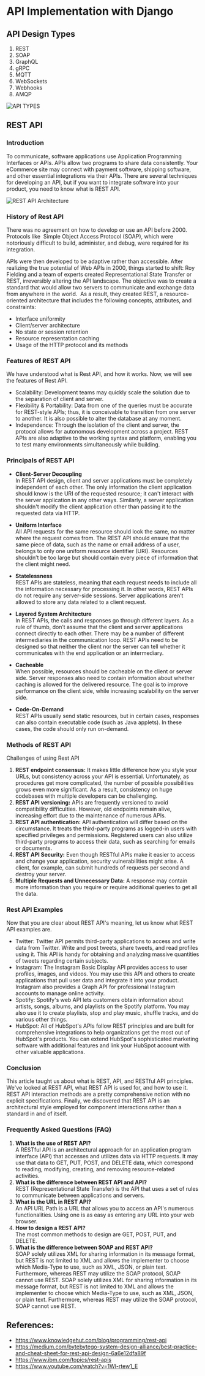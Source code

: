 # API Implementation with Django


## API Design Types

1. REST
2. SOAP
3. GraphQL
4. gRPC
5. MQTT 
6. WebSockets 
7. Webhooks 
8. AMQP

![API TYPES](./images/api_types.gif)


## REST API

### Introduction

To communicate, software applications use Application Programming Interfaces or APIs. APIs allow two programs to share data consistently. Your eCommerce site may connect with payment software, shipping software, and other essential integrations via their APIs. There are several techniques for developing an API, but if you want to integrate software into your product, you need to know what is REST API.

![REST API Architecture](./images/rest_api_architecture.png)

### History of Rest API

There was no agreement on how to develop or use an API before 2000. Protocols like  Simple Object Access Protocol (SOAP), which were notoriously difficult to build, administer, and debug, were required for its integration.

APIs were then developed to be adaptive rather than accessible. After realizing the true potential of Web APIs in 2000, things started to shift: Roy Fielding and a team of experts created Representational State Transfer or REST, irreversibly altering the API landscape. The objective was to create a standard that would allow two servers to communicate and exchange data from anywhere in the world.  As a result, they created REST, a resource-oriented architecture that includes the following concepts, attributes, and constraints:
- Interface uniformity
- Client/server architecture
- No state or session retention
- Resource representation caching
- Usage of the HTTP protocol and its methods

### Features of REST API

We have understood what is Rest API, and how it works. Now, we will see the features of Rest API. 
* Scalability: Development teams may quickly scale the solution due to the separation of client and server.  
* Flexibility & Portability: Data from one of the queries must be accurate for REST-style APIs; thus, it is conceivable to transition from one server to another. It is also possible to alter the database at any moment.  
* Independence: Through the isolation of the client and server, the protocol allows for autonomous development across a project. REST APIs are also adaptive to the working syntax and platform, enabling you to test many environments simultaneously while building.   



### Principals of REST API

- **Client-Server Decoupling**  
    In REST API design, client and server applications must be completely independent of each other. The only information the client application should know is the URI of the requested resource; it can't interact with the server application in any other ways. Similarly, a server application shouldn't modify the client application other than passing it to the requested data via HTTP.
- **Uniform Interface**    
All API requests for the same resource should look the same, no matter where the request comes from. The REST API should ensure that the same piece of data, such as the name or email address of a user, belongs to only one uniform resource identifier (URI). Resources shouldn’t be too large but should contain every piece of information that the client might need.
- **Statelessness**  
REST APIs are stateless, meaning that each request needs to include all the information necessary for processing it. In other words, REST APIs do not require any server-side sessions. Server applications aren’t allowed to store any data related to a client request.
- **Layered System Architecture**  
       In REST APIs, the calls and responses go through different layers. As a rule of thumb, don’t assume that the client and server applications connect directly to each other. There may be a number of different intermediaries in the communication loop. REST APIs need to be designed so that neither the client nor the server can tell whether it communicates with the end application or an intermediary.
- **Cacheable**  
When possible, resources should be cacheable on the client or server side. Server responses also need to contain information about whether caching is allowed for the delivered resource. The goal is to improve performance on the client side, while increasing scalability on the server side.

- **Code-On-Demand**  
	REST APIs usually send static resources, but in certain cases, responses can also contain executable code (such as Java applets). In these cases, the code should only run on-demand.


### Methods of REST API

Challenges of using Rest API
1. **REST endpoint consensus:** It makes little difference how you style your URLs, but consistency across your API is essential. Unfortunately, as procedures get more complicated, the number of possible possibilities grows even more significant. As a result, consistency on huge codebases with multiple developers can be challenging.  
2. **REST API versioning:** APIs are frequently versioned to avoid compatibility difficulties. However, old endpoints remain alive, increasing effort due to the maintenance of numerous APIs. 
3. **REST API authentication:** API authentication will differ based on the circumstance. It treats the third-party programs as logged-in users with specified privileges and permissions. Registered users can also utilize third-party programs to access their data, such as searching for emails or documents. 
4. **REST API Security:** Even though RESTful APIs make it easier to access and change your application, security vulnerabilities might arise. A client, for example, can submit hundreds of requests per second and destroy your server. 
5. **Multiple Requests and Unnecessary Data:** A response may contain more information than you require or require additional queries to get all the data. 


### Rest API Examples
Now that you are clear about REST API's meaning, let us know what REST API examples are. 
- Twitter: Twitter API permits third-party applications to access and write data from Twitter. Write and post tweets, share tweets, and read profiles using it. This API is handy for obtaining and analyzing massive quantities of tweets regarding certain subjects.
- Instagram: The Instagram Basic Display API provides access to user profiles, images, and videos. You may use this API and others to create applications that pull user data and integrate it into your product. Instagram also provides a Graph API for professional Instagram accounts to manage online activity. 
- Spotify: Spotify's web API lets customers obtain information about artists, songs, albums, and playlists on the Spotify platform. You may also use it to create playlists, stop and play music, shuffle tracks, and do various other things.
- HubSpot: All of HubSpot's APIs follow REST principles and are built for comprehensive integrations to help organizations get the most out of HubSpot's products. You can extend HubSpot's sophisticated marketing software with additional features and link your HubSpot account with other valuable applications.


### Conclusion
This article taught us about what is REST, API, and RESTful API principles. We've looked at REST API, what REST API is used for, and how to use it. REST API interaction methods are a pretty comprehensive notion with no explicit specifications. Finally, we discovered that REST API is an architectural style employed for component interactions rather than a standard in and of itself. 

### Frequently Asked Questions (FAQ)
1. **What is the use of REST API?**  
A RESTful API is an architectural approach for an application program interface (API) that accesses and utilizes data via HTTP requests. It may use that data to GET, PUT, POST, and DELETE data, which correspond to reading, modifying, creating, and removing resource-related activities. 
2. **What is the difference between REST API and API?**  
REST (Representational State Transfer) is the API that uses a set of rules to communicate between applications and servers. 
3. **What is the URL in REST API?**  
An API URL Path is a URL that allows you to access an API's numerous functionalities. Using one is as easy as entering any URL into your web browser.
4. **How to design a REST API?**  
The most common methods to design are GET, POST, PUT, and DELETE. 
5.  **What is the difference between SOAP and REST API?**  
SOAP solely utilizes XML for sharing information in its message format, but REST is not limited to XML and allows the implementer to choose which Media-Type to use, such as XML, JSON, or plain text. Furthermore, whereas REST may utilize the SOAP protocol, SOAP cannot use REST. 
SOAP solely utilizes XML for sharing information in its message format, but REST is not limited to XML and allows the implementer to choose which Media-Type to use, such as XML, JSON, or plain text. Furthermore, whereas REST may utilize the SOAP protocol, SOAP cannot use REST. 



## References:
- https://www.knowledgehut.com/blog/programming/rest-api
- https://medium.com/bytebytego-system-design-alliance/best-practice-and-cheat-sheet-for-rest-api-design-6a6e12dfa89f
- https://www.ibm.com/topics/rest-apis
- https://www.youtube.com/watch?v=1Wl-rtew1_E

